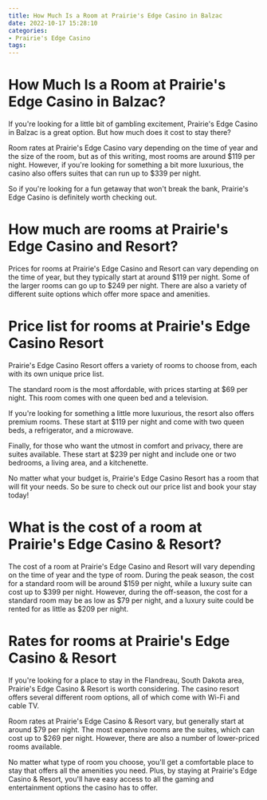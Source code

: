 ```yaml
---
title: How Much Is a Room at Prairie's Edge Casino in Balzac
date: 2022-10-17 15:28:10
categories:
- Prairie's Edge Casino
tags:
---
```



#  How Much Is a Room at Prairie's Edge Casino in Balzac?

If you're looking for a little bit of gambling excitement, Prairie's Edge Casino in Balzac is a great option. But how much does it cost to stay there?

Room rates at Prairie's Edge Casino vary depending on the time of year and the size of the room, but as of this writing, most rooms are around $119 per night.  However, if you're looking for something a bit more luxurious, the casino also offers suites that can run up to $339 per night.

So if you're looking for a fun getaway that won't break the bank, Prairie's Edge Casino is definitely worth checking out.

#  How much are rooms at Prairie's Edge Casino and Resort? 

Prices for rooms at Prairie's Edge Casino and Resort can vary depending on the time of year, but they typically start at around $119 per night. Some of the larger rooms can go up to $249 per night. There are also a variety of different suite options which offer more space and amenities.

#  Price list for rooms at Prairie's Edge Casino Resort 

Prairie's Edge Casino Resort offers a variety of rooms to choose from, each with its own unique price list. 

The standard room is the most affordable, with prices starting at $69 per night. This room comes with one queen bed and a television. 

If you're looking for something a little more luxurious, the resort also offers premium rooms. These start at $119 per night and come with two queen beds, a refrigerator, and a microwave. 

Finally, for those who want the utmost in comfort and privacy, there are suites available. These start at $239 per night and include one or two bedrooms, a living area, and a kitchenette. 

No matter what your budget is, Prairie's Edge Casino Resort has a room that will fit your needs. So be sure to check out our price list and book your stay today!

#  What is the cost of a room at Prairie's Edge Casino & Resort? 

The cost of a room at Prairie's Edge Casino and Resort will vary depending on the time of year and the type of room. During the peak season, the cost for a standard room will be around $159 per night, while a luxury suite can cost up to $399 per night. However, during the off-season, the cost for a standard room may be as low as $79 per night, and a luxury suite could be rented for as little as $209 per night.

#  Rates for rooms at Prairie's Edge Casino & Resort

If you're looking for a place to stay in the Flandreau, South Dakota area, Prairie's Edge Casino & Resort is worth considering. The casino resort offers several different room options, all of which come with Wi-Fi and cable TV.

Room rates at Prairie's Edge Casino & Resort vary, but generally start at around $79 per night. The most expensive rooms are the suites, which can cost up to $269 per night. However, there are also a number of lower-priced rooms available.

No matter what type of room you choose, you'll get a comfortable place to stay that offers all the amenities you need. Plus, by staying at Prairie's Edge Casino & Resort, you'll have easy access to all the gaming and entertainment options the casino has to offer.